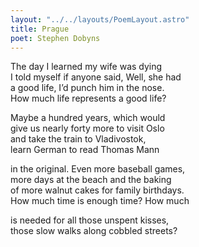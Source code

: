 ```yaml
---
layout: "../../layouts/PoemLayout.astro"
title: Prague
poet: Stephen Dobyns
---
```


The day I learned my wife was dying  
I told myself if anyone said, Well, she had  
a good life, I’d punch him in the nose.  
How much life represents a good life?

Maybe a hundred years, which would  
give us nearly forty more to visit Oslo  
and take the train to Vladivostok,  
learn German to read Thomas Mann

in the original. Even more baseball games,  
more days at the beach and the baking  
of more walnut cakes for family birthdays.  
How much time is enough time? How much

is needed for all those unspent kisses,  
those slow walks along cobbled streets?
